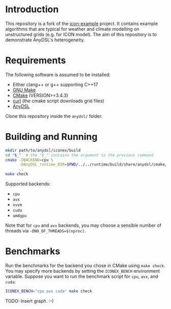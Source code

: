 
# Introduction
This repository is a fork of the [icon-example](https://gitlab.dkrz.de/skosukhin/icon-example/) project.
It contains example algorithms that are typical for weather and climate modelling on unstructured grids (e.g. for ICON model).
The aim of this repository is to demonstrate AnyDSL's heterogeneity.

# Requirements
The following software is assumed to be installed:

- Either clang++ or g++ supporting C++17
- [GNU Make](https://www.gnu.org/software/make/)
- [CMake](https://gitlab.kitware.com/cmake/cmake/) (VERSION>=3.4.3)
- [curl](https://curl.haxx.se/) (the cmake script downloads grid files)
- [AnyDSL](https://github.com/AnyDSL/anydsl)

Clone this repository inside the `anydsl/` folder.

# Building and Running

```bash
mkdir path/to/anydsl/iconex/build
cd "$_"  # the "$_" contains the argument to the previous command
cmake -DBACKEND=cpu \
      -DAnyDSL_runtime_DIR=$PWD/../../runtime/build/share/anydsl/cmake/ \
      ..
make check
```

Supported backends:

- `cpu`
- `avx`
- `nvvm`
- `cuda`
- `amdgpu`

Note that for `cpu` and `avx` backends, you may choose a sensible number of threads via `-DNO_OF_THREADS=$(nproc)`.

# Benchmarks

Run the benchmarks for the backend you chose in CMake using `make check`.
You may specify more backends by setting the `ICONEX_BENCH` environment variable.
Suppose you want to run the benchmark script for `cpu`, `avx`, and `cuda`:
```bash
ICONEX_BENCH="cpu avx cuda" make check
```

TODO: Insert graph. :-)

